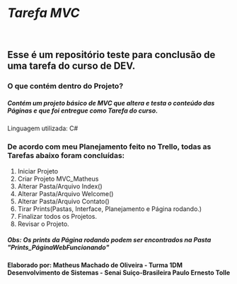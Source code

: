 # _Tarefa MVC_
&nbsp;
## Esse é um repositório teste para conclusão de uma tarefa do curso de DEV.
### O que contém dentro do Projeto?
##### Contém um projeto básico de MVC que altera e testa o conteúdo das Páginas e que foi entregue como Tarefa do curso.    
Linguagem utilizada: C#   
### De acordo com meu Planejamento feito no Trello, todas as Tarefas abaixo foram concluídas:
1. Iniciar Projeto
2. Criar Projeto MVC_Matheus
3. Alterar Pasta/Arquivo Index()
4. Alterar Pasta/Arquivo Welcome()
5. Alterar Pasta/Arquivo Contato()
6. Tirar Prints(Pastas, Interface, Planejamento e Página rodando.)
7. Finalizar todos os Projetos.
8. Revisar o Projeto.

##### Obs: Os prints da Página rodando podem ser encontrados na Pasta "Prints_PáginaWebFuncionando"
#### Elaborado por: Matheus Machado de Oliveira - Turma 1DM Desenvolvimento de Sistemas - Senai Suiço-Brasileira Paulo Ernesto Tolle
